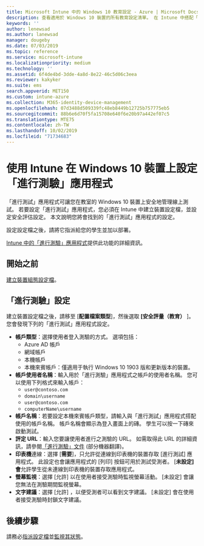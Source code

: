 ```yaml
---
title: Microsoft Intune 中的 Windows 10 教育設定 - Azure | Microsoft Docs
description: 查看適用於 Windows 10 裝置的所有教育設定清單。 在 Intune 中搭配「進行測驗」應用程式在裝置組態設定檔中使用這些設定、選擇使用者或學生的登入方式、在測驗期間監視螢幕等等。
keywords: ''
author: lenewsad
ms.author: lanewsad
manager: dougeby
ms.date: 07/03/2019
ms.topic: reference
ms.service: microsoft-intune
ms.localizationpriority: medium
ms.technology: ''
ms.assetid: 6f4de4bd-3dde-4a8d-8e22-46c5d06c3eea
ms.reviewer: kakyker
ms.suite: ems
search.appverid: MET150
ms.custom: intune-azure
ms.collection: M365-identity-device-management
ms.openlocfilehash: 07d3488d509339fc48eb8449b12725b757775eb5
ms.sourcegitcommit: 88b6e6d70f5fa15708e640f6e20b97a442ef07c5
ms.translationtype: MTE75
ms.contentlocale: zh-TW
ms.lasthandoff: 10/02/2019
ms.locfileid: "71734683"
---
```

# <a name="configure-the-take-a-test-app-on-windows-10-devices-using-intune"></a>使用 Intune 在 Windows 10 裝置上設定「進行測驗」應用程式

「進行測試」應用程式可讓您在教室的 Windows 10 裝置上安全地管理線上測試。 若要設定「進行測試」應用程式，您必須在 Intune 中建立裝置設定檔，並設定安全評估設定。 本文說明您將會找到的「進行測試」應用程式的設定。 

設定設定檔之後，請將它指派給您的學生並加以部署。 

[Intune 中的「進行測驗」應用程式](education-settings-configure.md)提供此功能的詳細資訊。

## <a name="before-you-begin"></a>開始之前

[建立裝置組態設定檔](education-settings-configure.md#create-a-device-profile)。

## <a name="take-a-test-settings"></a>「進行測驗」設定
建立裝置設定檔之後，請移至 [**配置檔案類型**]，然後選取 **[安全評量（教育）** ]。 您會發現下列的「進行測試」應用程式設定。 


- **帳戶類型**：選擇使用者登入測驗的方式。 選項包括：
  - Azure AD 帳戶
  - 網域帳戶
  - 本機帳戶
  - 本機來賓帳戶：僅適用于執行 Windows 10 1903 版和更新版本的裝置。    
- **帳戶使用者名稱**：輸入用於「進行測驗」應用程式之帳戶的使用者名稱。 您可以使用下列格式來輸入帳戶：
  - `user@contoso.com`
  - `domain\username`
  - `user@contoso.com`
  - `computerName\username`
- **帳戶名稱**：若要設定本機來賓帳戶類型，請輸入與「進行測試」應用程式搭配使用的帳戶名稱。 帳戶名稱會顯示為登入畫面上的磚。 學生可以按一下磚來啟動測試。  
- **評定 URL**：輸入您要讓使用者進行之測驗的 URL。 如需取得此 URL 的詳細資訊，請參閱[「進行測驗」文件](https://docs.microsoft.com/education/windows/take-tests-in-windows-10) \(部分機器翻譯\)。
- **印表機**連線：選擇 [**需要**]，只允許從連線到印表機的裝置存取 [進行測試] 應用程式。 此設定也會讓應用程式的 [列印] 按鈕可用於測試受測者。 [**未設定] 會**允許學生從未連線到印表機的裝置存取應用程式。  
- **螢幕監視**：選擇 [允許]  以在使用者接受測驗時監視螢幕活動。 [未設定]  會讓您無法在測驗期間監視螢幕。
- **文字建議**：選擇 [允許]  ，以便受測者可以看到文字建議。 [未設定]  會在使用者接受測驗時封鎖文字建議。

## <a name="next-steps"></a>後續步驟

請務必[指派設定檔](device-profile-assign.md)並[監視其狀態](device-profile-monitor.md)。
